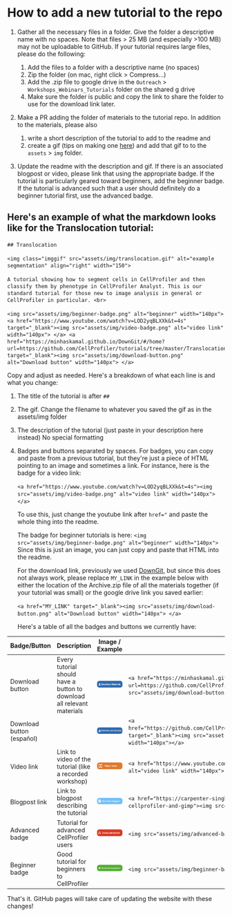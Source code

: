 # How to add a new tutorial to the repo

1. Gather all the necessary files in a folder. Give the folder a descriptive name with no spaces. Note that files > 25 MB (and especially >100 MB) may not be uploadable to GitHub. If your tutorial requires large files, please do the following: 
    1. Add the files to a folder with a descriptive name (no spaces)
    2. Zip the folder (on mac, right click > Compress...)
    3. Add the .zip file to google drive in the `Outreach` > `Workshops_Webinars_Tutorials` folder on the shared g drive
    4. Make sure the folder is public and copy the link to share the folder to use for the download link later.

2. Make a PR adding the folder of materials to the tutorial repo. In addition to the materials, please also 
    1) write a short description of the tutorial to add to the readme and
    2) create a gif (tips on making one [here](https://docs.google.com/document/d/1G5odCSbX1fW8vReKH5ubgvWc1sIGquLisUe7t5pR7d8/edit#heading=h.kjidkmwv6jq3)) and add that gif to to the `assets` > `img` folder. 

3. Update the readme with the description and gif. If there is an associated blogpost or video, please link that using the appropriate badge. If the tutorial is particularly geared toward beginners, add the beginner badge. If the tutorial is advanced such that a user should definitely do a beginner tutorial first, use the advanced badge. 

## Here's an example of what the markdown looks like for the Translocation tutorial: 
```
## Translocation

<img class="imggif" src="assets/img/translocation.gif" alt="example segmentation" align="right" width="150">

A tutorial showing how to segment cells in CellProfiler and then classify them by phenotype in CellProfiler Analyst. This is our standard tutorial for those new to image analysis in general or CellProfiler in particular. <br>

<img src="assets/img/beginner-badge.png" alt="beginner" width="140px"> <a href="https://www.youtube.com/watch?v=LOD2yqBLXXk&t=4s" target="_blank"><img src="assets/img/video-badge.png" alt="video link" width="140px"> </a> <a href="https://minhaskamal.github.io/DownGit/#/home?url=https://github.com/CellProfiler/tutorials/tree/master/Translocation" target="_blank"><img src="assets/img/download-button.png" alt="Download button" width="140px"> </a> 
```
Copy and adjust as needed. Here's a breakdown of what each line is and what you change: 
1. The title of the tutorial is after `##`
2. The gif. Change the filename to whatever you saved the gif as in the assets/img folder
3. The description of the tutorial (just paste in your description here instead) No special formatting
4. Badges and buttons separated by spaces. For badges, you can copy and paste from a previous tutorial, but they're just a piece of HTML pointing to an image and sometimes a link. For instance, here is the badge for a video link: 

   `<a href="https://www.youtube.com/watch?v=LOD2yqBLXXk&t=4s"><img src="assets/img/video-badge.png" alt="video link" width="140px"> </a>`
  
   To use this, just change the youtube link after `href="` and paste the whole thing into the readme. 
  
   The badge for beginner tutorials is here: 
   `<img src="assets/img/beginner-badge.png" alt="beginner" width="140px">`
   Since this is just an image, you can just copy and paste that HTML into the readme.

   For the download link, previously we used [DownGit](https://downgit.github.io/#/home), but since this does not always work, please replace `MY_LINK` in the example below with either the location of the Archive.zip file of all the materials together (if your tutorial was small) or the google drive link you saved earlier:

   `<a href="MY_LINK" target="_blank"><img src="assets/img/download-button.png" alt="Download button" width="140px"> </a> `
     
   Here's a table of all the badges and buttons we currently have: 
   
| Badge/Button    | Description                                                            | Image / Example                                                                                                                                                                                                                    | Example HTML                                                                                                                                                                                                                         |
|-----------------|------------------------------------------------------------------------|------------------------------------------------------------------------------------------------------------------------------------------------------------------------------------------------------------------------------------|--------------------------------------------------------------------------------------------------------------------------------------------------------------------------------------------------------------------------------------|
| Download button | Every tutorial should have a button to download all relevant materials | <a href="https://minhaskamal.github.io/DownGit/#/home?url=https://github.com/CellProfiler/tutorials/tree/master/Translocation" target="_blank"><img src="assets/img/download-button.png" alt="Download button" width="140px"> </a> | `<a href="https://minhaskamal.github.io/DownGit/#/home?url=https://github.com/CellProfiler/tutorials/tree/master/Translocation" target="_blank"><img src="assets/img/download-button.png" alt="Download button" width="140px"> </a>` |
| Download button (español) |  | <a href="https://minhaskamal.github.io/DownGit/#/home?url=https://github.com/CellProfiler/tutorials/tree/master/Translocation" target="_blank"><img src="assets/img/download-button-es.png" alt="Materiales para descargar" width="140px"> </a> | `<a href="https://github.com/CellProfiler/tutorials/raw/master/BeginnerSegmentation/Archive_SPA.zip" target="_blank"><img src="assets/img/download-button-es.png" alt="Materiales para descargar" width="140px"></a>` |
| Video link      | Link to video of the tutorial (like a recorded workshop)               | <a href="https://www.youtube.com/watch?v=LOD2yqBLXXk&t=4s"><img src="assets/img/video-badge.png" target="_blank" alt="video link" width="140px"> </a>                                                                                              | `<a href="https://www.youtube.com/watch?v=LOD2yqBLXXk&t=4s"><img src="assets/img/video-badge.png" alt="video link" width="140px"> </a>`                                                                                              |
| Blogpost link   | Link to blogpost describing the tutorial                               | <a href="https://carpenter-singh-lab.broadinstitute.org/blog/annotating-images-with-cellprofiler-and-gimp" target="_blank"><img src="assets/img/blog-badge.png" alt="blog link" width=140px> </a>                                                  | `<a href="https://carpenter-singh-lab.broadinstitute.org/blog/annotating-images-with-cellprofiler-and-gimp"><img src="assets/img/blog-badge.png" alt="blog link" width=140px> </a>`                                                  |
| Advanced badge  | Tutorial for advanced CellProfiler users                               | <img src="assets/img/advanced-badge.png" alt="advanced" width="140px">                                                                                                                                                             | `<img src="assets/img/advanced-badge.png" alt="advanced" width="140px">`                                                                                                                                                             |
| Beginner badge  | Good tutorial for beginners to CellProfiler                            | <img src="assets/img/beginner-badge.png" alt="beginner" width="140px">                                                                                                                                                             | `<img src="assets/img/beginner-badge.png" alt="beginner" width="140px">`                                                                                                                                                             |

That's it. GitHub pages will take care of updating the website with these changes!
